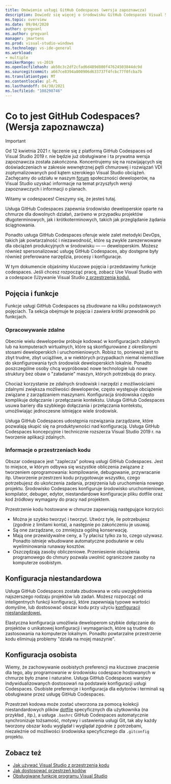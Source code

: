 ```yaml
---
title: Omówienie usługi GitHub Codespaces (wersja zapoznawcza)
description: Dowiedz się więcej o środowisku GitHub Codespaces Visual Studio o tym, jak może pomóc w rozszerzeniu środowiska projektowego na chmurę.
ms.topic: overview
ms.date: 09/04/2020
author: gregvanl
ms.author: gregvanl
manager: jmartens
ms.prod: visual-studio-windows
ms.technology: vs-ide-general
ms.workload:
- multiple
monikerRange: vs-2019
ms.openlocfilehash: ab50c3c2df2cfad6d489d800f47624503844dc9d
ms.sourcegitcommit: a667ce8394a800906d633737f4fcbc77f0fcba7b
ms.translationtype: MT
ms.contentlocale: pl-PL
ms.lasthandoff: 04/30/2021
ms.locfileid: "108298746"
---
```

# <a name="what-is-github-codespaces-preview"></a>Co to jest GitHub Codespaces? (Wersja zapoznawcza)

> [!Important]
> Od 12 kwietnia 2021 r. łączenie się z platformą GitHub Codespaces od Visual Studio 2019 r. nie będzie już obsługiwane i ta prywatna wersja zapoznawcza została zakończona. Koncentrujemy się na rozwijających się doświadczeniach w zakresie wewnętrznej pętli chmurowej i rozwiązań VDI zoptymalizowanych pod kątem szerokiego Visual Studio obciążeń. Zachęcamy do udziału w naszym [forum](https://developercommunity.visualstudio.com/home) społeczności deweloperów, na Visual Studio uzyskać informacje na temat przyszłych wersji zapoznawczych i informacji o planach.

Witamy w codespaces! Cieszymy się, że jesteś tutaj.

Usługa GitHub Codespaces zapewnia środowisko deweloperskie oparte na chmurze dla dowolnych działań, zarówno w przypadku projektów długoterminowych, jak i krótkoterminowych, takich jak przeglądanie żądania ściągnowania.

Ponadto usługa GitHub Codespaces oferuje wiele zalet metodyki DevOps, takich jak powtarzalność i niezawodność, które są zwykle zarezerwowane dla obciążeń produkcyjnych w środowisku &mdash; &mdash; deweloperskim. Możesz również spersonalizować usługę GitHub Codespaces, aby dostępne były również preferowane narzędzia, procesy i konfiguracje.

W tym dokumencie objaśnimy kluczowe pojęcia i przedstawimy funkcje codespaces. Jeśli chcesz rozpocząć pracę, zobacz Use Visual Studio with a codespace (Używanie Visual Studio [z przestrzenią kodu).](use-visual-studio-with-codespaces.md)

## <a name="concepts-and-features"></a>Pojęcia i funkcje

Funkcje usługi GitHub Codespaces są zbudowane na kilku podstawowych pojęciach. Ta sekcja obejmuje te pojęcia i zawiera krótki przewodnik po funkcjach.

### <a name="remote-development"></a>Opracowywanie zdalne

Obecnie wielu deweloperów próbuje kodować w konfiguracjach zdalnych lub na komputerach wirtualnych, które są skonfigurowane z określonymi stosami deweloperskich i uruchomieniowych. Robisz to, ponieważ jest to zbyt trudne, zbyt uciążliwe, a w niektórych przypadkach niemal niemożliwe do skonfigurowania tych środowisk deweloperskich lokalnie. Ponadto poszczególne osoby chcą wypróbować nowe technologie lub nowe struktury bez obaw o "załadanie" maszyn, których potrzebują do pracy.

Chociaż korzystanie ze zdalnych środowisk i narzędzi z możliwościami zdalnymi zwiększa możliwości deweloperów, często występuje obciążenie związane z zarządzaniem maszynami. Konfiguracja środowiska często komplikuje dołączanie i przełączanie kontekstu. Usługa GitHub Codespaces usuwa bariery dla szybkiego dołączania i przełączania kontekstu, umożliwiając jednoczesne istniejące wiele środowisk.

Usługa GitHub Codespaces udostępnia rozwiązania zarządzane, które pozwalają skupić się na produktywności nad konfiguracją. Usługa GitHub Codespaces koncepcyjnie i technicznie rozszerza Visual Studio 2019 r. na tworzenie aplikacji zdalnych.

### <a name="about-codespaces"></a>Informacje o przestrzeniach kodu

Obszar codespace jest "zaplecza" połową usługi GitHub Codespaces. Jest to miejsce, w którym odbywa się wszystkie obliczenia związane z tworzeniem oprogramowania: kompilowanie, debugowanie, przywracanie itp. Utworzenie przestrzeni kodu przygotowuje wszystko, czego potrzebujesz do ukończenia zadania, przejrzenia lub uruchomienia nowego projektu. Środowisko Codespaces konfiguruje środowisko uruchomieniowe, kompilator, debuger, edytor, niestandardowe konfiguracje pliku dotfile oraz kod źródłowy wymagany do pracy nad projektem.

Przestrzenie kodu hostowane w chmurze zapewniają następujące korzyści:

- Można je szybko tworzyć i tworzyć. Utwórz tyle, ile potrzebujesz (zgodnie z limitami konta), a następnie po zakończeniu je usuwaj.
- Są one zarządzane, co zmniejsza ogólną konserwację.
- Mają one przewidywalne ceny, a Ty płacisz tylko za to, czego używasz. Ponadto istnieje wbudowane automatyczne podsułanie w celu wyeliminowania runaway kosztów.
- Oszczędzają zasoby obliczeniowe. Przeniesienie obciążenia programowego do chmury pozwala uwolnić ograniczone zasoby na komputerze osobistym.

## <a name="custom-configuration"></a>Konfiguracja niestandardowa

Usługa GitHub Codespaces została zbudowana w celu uwzględnienia najszerszego rodzaju projektów lub zadań. Możesz rozpocząć od inteligentnych funkcji konfiguracji, które zapewniają typowe wartości domyślne, lub dostosować obszar kodu przy użyciu [konfiguracji niestandardowej.](customize-codespaces.md)

Elastyczna konfiguracja umożliwia deweloperom szybkie dołączanie do projektów o unikatowej konfiguracji i wymaganiach, które są trudne do zastosowania na komputerze lokalnym. Ponadto powtarzalne przestrzenie kodu eliminują problemy "działa na mojej maszynie".

## <a name="personal-configuration"></a>Konfiguracja osobista

Wiemy, że zachowywanie osobistych preferencji ma kluczowe znaczenie dla tego, aby programowanie w środowisku codespace hostowanych w chmurze było znane i naturalne. Usługa GitHub Codespaces warstwy indywidualizowanych dostosowań na podstawie konfiguracji usługi Codespaces. Osobiste preferencje i konfiguracja dla edytorów i terminali są obsługiwane przez usługę GitHub Codespaces.

Przestrzeń kodowa może zostać utworzona za pomocą kolekcji niestandardowych plików [dotfile](https://docs.github.com/github/developing-online-with-codespaces/personalizing-codespaces-for-your-account) specyficznych dla użytkownika (na przykład , itp.), a usługa `.bashrc` GitHub Codespaces automatycznie synchronizuje tożsamość, motywy i ustawienia usługi Git, tak aby każdy tworzony obszar kodu wyglądał i wyglądał zgodnie z potrzebami, niezależnie od możliwości środowiska specyficznego dla `.gitconfig` projektu.

## <a name="see-also"></a>Zobacz też

* [Jak używać Visual Studio z przestrzenią kodu](use-visual-studio-with-codespaces.md)
* [Jak dostosować przestrzeń kodów](customize-codespaces.md)
* [Obsługiwane funkcje programu Visual Studio](supported-features-codespaces.md)
